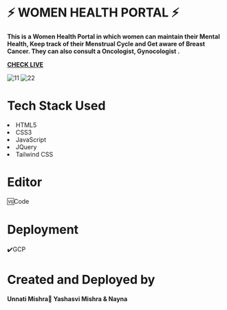 #  ⚡ WOMEN HEALTH PORTAL ⚡

<b>This is a Women Health Portal in which women can maintain their Mental Health, Keep track of their Menstrual Cycle and Get aware of Breast Cancer. They can also consult a Oncologist, Gynocologist .</b>
<br>

<b><a href="https://codesbyunnati.github.io/Women_health_portal/">CHECK LIVE</a></b>
<br>



<img src="https://i.ibb.co/s3WHXVJ/11.png" alt="11" border="0">
<img src="https://i.ibb.co/SRztYrj/22.png" alt="22" border="0">
<br>



<h1>Tech Stack Used</h1>
<li>HTML5</li>
<li>CSS3</li>
<li>JavaScript</li>
<li>JQuery</li>
<li>Tailwind CSS</li>



<h1>Editor</h1>
🆚Code

<h1>Deployment</h1>✔️GCP

<h1>Created and Deployed by</h1>
  <b>Unnati Mishra🙎 Yashasvi Mishra & Nayna </b>
  <br><br>

